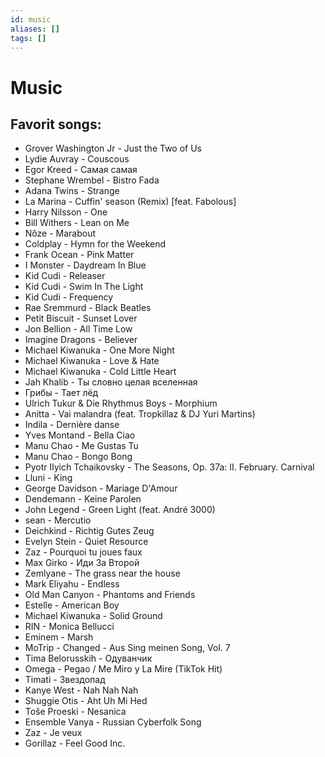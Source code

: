 ```yaml
---
id: music
aliases: []
tags: []
---
```

# Music

## Favorit songs:

- Grover Washington Jr - Just the Two of Us
- Lydie Auvray - Couscous
- Egor Kreed - Самая самая
- Stephane Wrembel - Bistro Fada
- Adana Twins - Strange
- La Marina - Cuffin' season (Remix) [feat. Fabolous]
- Harry Nilsson - One
- Bill Withers - Lean on Me
- Nôze - Marabout
- Coldplay - Hymn for the Weekend
- Frank Ocean - Pink Matter
- I Monster - Daydream In Blue
- Kid Cudi - Releaser
- Kid Cudi - Swim In The Light
- Kid Cudi - Frequency
- Rae Sremmurd - Black Beatles
- Petit Biscuit - Sunset Lover
- Jon Bellion - All Time Low
- Imagine Dragons - Believer
- Michael Kiwanuka - One More Night
- Michael Kiwanuka - Love & Hate
- Michael Kiwanuka - Cold Little Heart
- Jah Khalib - Ты словно целая вселенная
- Грибы - Тает лёд
- Ulrich Tukur & Die Rhythmus Boys - Morphium
- Anitta - Vai malandra (feat. Tropkillaz & DJ Yuri Martins)
- Indila - Dernière danse
- Yves Montand - Bella Ciao
- Manu Chao - Me Gustas Tu
- Manu Chao - Bongo Bong
- Pyotr Ilyich Tchaikovsky - The Seasons, Op. 37a: II. February. Carnival
- Lluni - King
- George Davidson - Mariage D'Amour
- Dendemann - Keine Parolen
- John Legend - Green Light (feat. André 3000)
- sean - Mercutio
- Deichkind - Richtig Gutes Zeug
- Evelyn Stein - Quiet Resource
- Zaz - Pourquoi tu joues faux
- Max Girko - Иди За Второй
- Zemlyane - The grass near the house
- Mark Eliyahu - Endless
- Old Man Canyon - Phantoms and Friends
- Estelle - American Boy
- Michael Kiwanuka - Solid Ground
- RIN - Monica Bellucci
- Eminem - Marsh
- MoTrip - Changed - Aus Sing meinen Song, Vol. 7
- Tima Belorusskih - Одуванчик
- Omega - Pegao / Me Miro y La Mire (TikTok Hit)
- Timati - Звездопад
- Kanye West - Nah Nah Nah
- Shuggie Otis - Aht Uh Mi Hed
- Toše Proeski - Nesanica
- Ensemble Vanya - Russian Cyberfolk Song
- Zaz - Je veux
- Gorillaz - Feel Good Inc.

